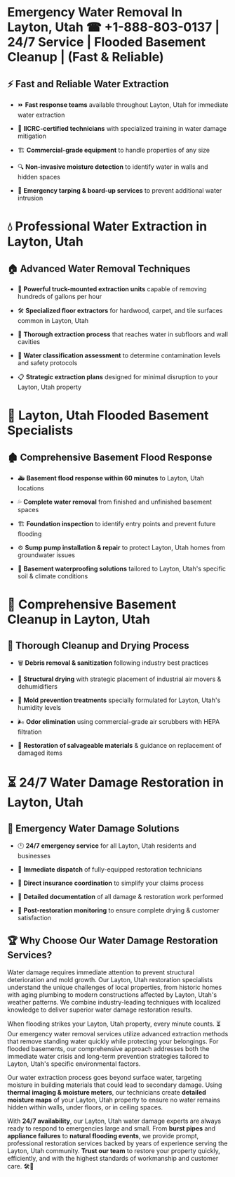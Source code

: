 # Emergency Water Removal In Layton, Utah ☎ +1-888-803-0137  | 24/7 Service | Flooded Basement Cleanup | (Fast & Reliable)  

## ⚡ Fast and Reliable Water Extraction  
- ⏩ **Fast response teams** available throughout Layton, Utah for immediate water extraction  
- 🏅 **IICRC-certified technicians** with specialized training in water damage mitigation  
- 🏗️ **Commercial-grade equipment** to handle properties of any size  
- 🔍 **Non-invasive moisture detection** to identify water in walls and hidden spaces  
- 🛑 **Emergency tarping & board-up services** to prevent additional water intrusion  

# 💧 Professional Water Extraction in Layton, Utah  

## 🏠 Advanced Water Removal Techniques  
- 🚛 **Powerful truck-mounted extraction units** capable of removing hundreds of gallons per hour  
- 🛠️ **Specialized floor extractors** for hardwood, carpet, and tile surfaces common in Layton, Utah  
- 📏 **Thorough extraction process** that reaches water in subfloors and wall cavities  
- 🧪 **Water classification assessment** to determine contamination levels and safety protocols  
- 📋 **Strategic extraction plans** designed for minimal disruption to your Layton, Utah property  

# 🌊 Layton, Utah Flooded Basement Specialists  

## 🏚️ Comprehensive Basement Flood Response  
- 🚑 **Basement flood response within 60 minutes** to Layton, Utah locations  
- 💦 **Complete water removal** from finished and unfinished basement spaces  
- 🏗️ **Foundation inspection** to identify entry points and prevent future flooding  
- ⚙️ **Sump pump installation & repair** to protect Layton, Utah homes from groundwater issues  
- 🌱 **Basement waterproofing solutions** tailored to Layton, Utah's specific soil & climate conditions  

# 🧹 Comprehensive Basement Cleanup in Layton, Utah  

## 🔄 Thorough Cleanup and Drying Process  
- 🗑️ **Debris removal & sanitization** following industry best practices  
- 💨 **Structural drying** with strategic placement of industrial air movers & dehumidifiers  
- 🦠 **Mold prevention treatments** specially formulated for Layton, Utah's humidity levels  
- 🌬️ **Odor elimination** using commercial-grade air scrubbers with HEPA filtration  
- 🔧 **Restoration of salvageable materials** & guidance on replacement of damaged items  

# ⏳ 24/7 Water Damage Restoration in Layton, Utah  

## 🚀 Emergency Water Damage Solutions  
- 🕛 **24/7 emergency service** for all Layton, Utah residents and businesses  
- 🚒 **Immediate dispatch** of fully-equipped restoration technicians  
- 🏦 **Direct insurance coordination** to simplify your claims process  
- 📜 **Detailed documentation** of all damage & restoration work performed  
- 🔎 **Post-restoration monitoring** to ensure complete drying & customer satisfaction  

## 🏆 Why Choose Our Water Damage Restoration Services?  
Water damage requires immediate attention to prevent structural deterioration and mold growth. Our Layton, Utah restoration specialists understand the unique challenges of local properties, from historic homes with aging plumbing to modern constructions affected by Layton, Utah's weather patterns. We combine industry-leading techniques with localized knowledge to deliver superior water damage restoration results.  

When flooding strikes your Layton, Utah property, every minute counts. ⏳ Our emergency water removal services utilize advanced extraction methods that remove standing water quickly while protecting your belongings. For flooded basements, our comprehensive approach addresses both the immediate water crisis and long-term prevention strategies tailored to Layton, Utah's specific environmental factors.  

Our water extraction process goes beyond surface water, targeting moisture in building materials that could lead to secondary damage. Using **thermal imaging & moisture meters**, our technicians create **detailed moisture maps** of your Layton, Utah property to ensure no water remains hidden within walls, under floors, or in ceiling spaces.  

With **24/7 availability**, our Layton, Utah water damage experts are always ready to respond to emergencies large and small. From **burst pipes** and **appliance failures** to **natural flooding events**, we provide prompt, professional restoration services backed by years of experience serving the Layton, Utah community. **Trust our team** to restore your property quickly, efficiently, and with the highest standards of workmanship and customer care. 🛠️💪  
